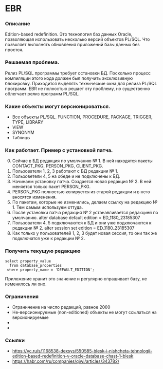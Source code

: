 # EBR


### Описание 
Edition-based redefinition.
Это технология баз данных Oracle, позволяющая использовать несколько версий объектов PL/SQL.
Что позволяет выполнять обновления приложений базы данных без простоя.

### Решаемая проблема.
Релиз PL/SQL программы требует остановки БД. Посколько процесс компиляции этого кода должен был получить эксклюзивную блокировку.
Приходится выделять технические окна для релиза PL/SQL программ.
EBR не полностью решает эту проблему, но существенно облегчает релиз программ PL/SQL.

### Какие объекты могут версионироваться.
  - Все объекты PL/SQL. FUNCTION, PROCEDURE, PACKAGE, TRIGGER, TYPE, LIBRARY
  - VIEW
  - SYNONYM
  - Таблицы


### Как работает. Пример с установкой патча.
  0. Сейчас в БД редакция по умолчанию № 1. В ней находятся пакеты CONTACT_PKG, PERSON_PKG, CLIENT_PKG.
  1. Пользователи 1, 2, 3 работают с БД редакции № 1.
  2. Пользоветели 4, 5 на обеде и не подключены к БД.  
  3. Начинаем установку патча. Создается новая редакция № 2. В ней меняется только пакет PERSON_PKG. 
  5. PERSON_PKG полностью копируется из старой редакции и в него вносятся изменения.
  6. По пакетам, которые не изменились, делаем ссылку на редакцию № 1. Тем самым используем оттуда.
  7. После установки патча редакция № 2 устанавливается редакцией по умолчанию. alter database default edition = ED_1180_23185307 
  8. Пользователи 4, 5 подключаются к БД и они уже подключаются к редакции № 2. alter session set edition = ED_1180_23185307 
  9. Как только у пользователей 1, 2, 3 будет новая сессия, то они так же подключатся уже к редакции № 2. 


### Получить текущую редакцию 
````
select property_value  
  from database_properties 			 
 where property_name = 'DEFAULT_EDITION';
````
Приложение хранит это значение и регулярно опрашивает базу, не изменилось ли оно.


### Ограничения
  - Ограничение на число редакций, равное 2000
  - Не-версионируемые (non-editioned) объекты не могут ссылаться на версионируемые
  -
  -
  


### Ссылки
  - https://vc.ru/s/1168538-dexsys/550585-blesk-i-nishcheta-tehnologii-edition-based-redefinition-v-oracle-database-chast-1-blesk
  - https://habr.com/ru/companies/qiwi/articles/343782/